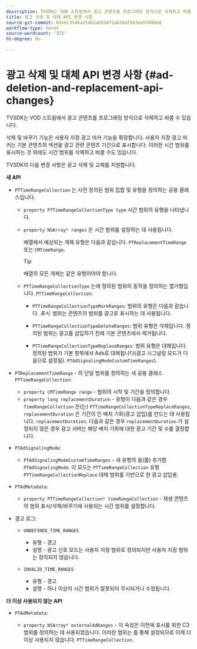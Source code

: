 ```yaml
---
description: TVSDK는 VOD 스트림에서 광고 콘텐츠를 프로그래밍 방식으로 삭제하고 바꿀 수 있습니다.
title: 광고 삭제 및 대체 API 변경 사항
source-git-commit: 02ebc3548a254b2a6554f1ab34afbb3ea5f09bb8
workflow-type: tm+mt
source-wordcount: '371'
ht-degree: 0%

---
```


# 광고 삭제 및 대체 API 변경 사항 {#ad-deletion-and-replacement-api-changes}

TVSDK는 VOD 스트림에서 광고 콘텐츠를 프로그래밍 방식으로 삭제하고 바꿀 수 있습니다.

삭제 및 바꾸기 기능은 사용자 지정 광고 마커 기능을 확장합니다. 사용자 지정 광고 마커는 기본 콘텐츠의 섹션을 광고 관련 콘텐츠 기간으로 표시합니다. 이러한 시간 범위를 표시하는 것 외에도 시간 범위를 삭제하고 바꿀 수도 있습니다.

<!--<a id="section_7A90BFE99F1A4D908D6DDB0B49FA1199"></a>-->

TVSDK의 다음 변경 사항은 광고 삭제 및 교체를 지원합니다.

**새 API**

* `PTTimeRangeCollection` 는 사전 정의된 범위 집합 및 유형을 정의하는 공용 클래스입니다.

   * `property PTTimeRangeCollectionType type` 시간 범위의 유형을 나타냅니다.
   * `property NSArray* ranges` 은 시간 범위를 설정하는 데 사용됩니다.

     배열에서 예상되는 개체 유형은 다음과 같습니다. `PTReplacementTimeRange` 또는 `CMTimeRange`.

     >[!TIP]
     >
     >배열의 모든 개체는 같은 유형이어야 합니다.

   * `PTTimeRangeCollectionType` 는에 정의된 범위의 동작을 정의하는 열거형입니다. `PTTimeRangeCollection`:

      * `PTTimeRangeCollectionTypeMarkRanges`: 범위의 유형은 다음과 같습니다. *표시*. 범위는 콘텐츠의 범위를 광고로 표시하는 데 사용됩니다.

      * `PTTimeRangeCollectionTypeDeleteRanges`: 범위 유형은 삭제입니다. 정의된 범위는 광고를 삽입하기 전에 기본 콘텐츠에서 제거됩니다.
      * `PTTimeRangeCollectionTypeReplaceRanges`: 범위 유형은 대체입니다. 정의된 범위가 기본 항목에서 Ads로 대체됩니다(광고 시그널링 모드가 다음으로 설정됨). `PTAdSignalingModeCustomTimeRanges`).

* `PTReplacementTimeRange` - 의 단일 범위를 정의하는 새 공용 클래스 `PTTimeRangeCollection`:

   * `property CMTimeRange range` - 범위의 시작 및 기간을 정의합니다.
   * `property long replacementDuration` - 유형이 다음과 같은 경우 `TimeRangeCollection` 은(는) `PTTimeRangeCollectionTypeReplaceRanges`, `replacementDuration` 은 기간이 인 배치 기회(광고 삽입)를 만드는 데 사용됩니다. `replacementDuration`. 다음과 같은 경우 `replacementDuration` 가 설정되지 않은 경우 광고 서버는 해당 배치 기회에 대한 광고 기간 및 수를 결정합니다.

* `PTAdSignalingMode`:

   * `PTAdSignalingModeCustomTimeRanges` - 새 유형의 을(를) 추가함 `PTAdSignalingMode`. 이 모드는 `PTTimeRangeCollection` 유형 `PTTimeRangeCollectionReplace` 대체 범위를 기반으로 한 광고 삽입용.

* `PTAdMetadata`:

   * `property PTTimeRangeCollection* timeRangeCollection` - 재생 콘텐츠의 범위 표시/삭제/바꾸기에 사용되는 시간 범위를 설정합니다.

* 경고 로그:

   * `UNDEFINED_TIME_RANGES`

      * 유형 - 경고
      * 설명 - 광고 신호 모드는 사용자 지정 범위로 정의되지만 사용자 지정 범위는 정의되지 않습니다.

   * `INVALID_TIME_RANGES`

      * 유형 - 경고
      * 설명 - 하나 이상의 시간 범위가 잘못되어 무시되거나 수정됩니다.

**더 이상 사용되지 않는 API**

* `PTAdMetadata`:

   * `property NSArray* externalAdRanges` - 이 속성은 이전에 표시를 위한 C3 범위를 정의하는 데 사용되었습니다. 이러한 범위는 를 통해 설정되므로 이제 더 이상 사용되지 않습니다. `PTTimeRangeCollection`.
